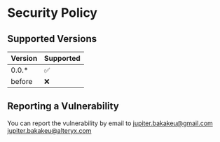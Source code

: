 # Security Policy

## Supported Versions

| Version | Supported          |
| ------- | ------------------ |
| 0.0.*   | :white_check_mark: |
| before  | :x:                |

## Reporting a Vulnerability

You can report the vulnerability by email to
jupiter.bakakeu@gmail.com
jupiter.bakakeu@alteryx.com
